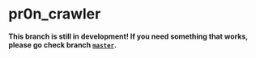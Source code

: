 # pr0n_crawler

**This branch is still in development! If you need something that works, please go check branch [`master`](https://github.com/Kocal/pr0n_crawler/tree/master).**
